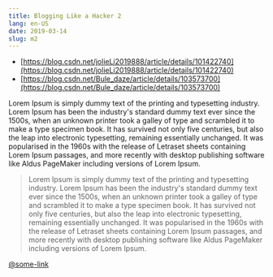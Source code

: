```yaml
---
title: Blogging Like a Hacker 2
lang: en-US
date: 2019-03-14
slug: m2
---
```


- [https://blog.csdn.net/jolieLi2019888/article/details/101422740](https://blog.csdn.net/jolieLi2019888/article/details/101422740)
- [https://blog.csdn.net/Bule_daze/article/details/103573700](https://blog.csdn.net/Bule_daze/article/details/103573700)

Lorem Ipsum is simply dummy text of the printing and typesetting industry. Lorem Ipsum has been the industry's standard dummy text ever since the 1500s, when an unknown printer took a galley of type and scrambled it to make a type specimen book. It has survived not only five centuries, but also the leap into electronic typesetting, remaining essentially unchanged. It was popularised in the 1960s with the release of Letraset sheets containing Lorem Ipsum passages, and more recently with desktop publishing software like Aldus PageMaker including versions of Lorem Ipsum.

> Lorem Ipsum is simply dummy text of the printing and typesetting industry. Lorem Ipsum has been the industry's standard dummy text ever since the 1500s, when an unknown printer took a galley of type and scrambled it to make a type specimen book. It has survived not only five centuries, but also the leap into electronic typesetting, remaining essentially unchanged. It was popularised in the 1960s with the release of Letraset sheets containing Lorem Ipsum passages, and more recently with desktop publishing software like Aldus PageMaker including versions of Lorem Ipsum.

[@some-link](https://lipsum.com/)